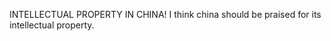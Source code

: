 <html>
<body>
  <p> INTELLECTUAL PROPERTY IN CHINA!
    I think china should be praised for its intellectual property.
    
    
  <body>
    <html>
